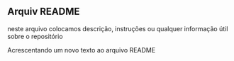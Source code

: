 ## **Arquiv README**

neste arquivo colocamos descrição, instruções ou qualquer
informação útil sobre o repositório

Acrescentando um novo texto ao arquivo README 